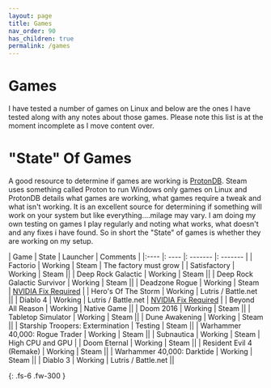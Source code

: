 ```yaml
---
layout: page
title: Games
nav_order: 90
has_children: true
permalink: /games
---
```


# Games
I have tested a number of games on Linux and below are the ones I have tested along with any notes about those games. Please note this list is at the moment incomplete as I move content over.

# "State" Of Games

A good resource to determine if games are working is [ProtonDB](https://www.protondb.com/). Steam uses something called Proton to run Windows only games on Linux and ProtonDB details what games are working, what games require a tweak and what isn't working. It is an excellent source for determining if something will work on your system but like everything....milage may vary.
I am doing my own testing on games I play regularly and noting what works, what doesn't and any fixes i have found. So in short the "State" of games is whether they are working on my setup.

| Game | State | Launcher | Comments |
|:---- |: ---- |: ------- |: ------- |
| Factorio | Working | Steam | The factory must grow |
| Satisfactory | Working | Steam ||
| Deep Rock Galactic | Working | Steam ||
| Deep Rock Galactic Survivor | Working | Steam ||
| Deadzone Rogue | Working | Steam | [NVIDIA Fix Required](nvidia-fix) |
| Hero's Of The Storm | Working | Lutris / Battle.net ||
| Diablo 4 | Working | Lutris / Battle.net | [NVIDIA Fix Required](nvidia-fix) |
| Beyond All Reason | Working | Native Game ||
| Doom 2016 | Working | Steam ||
| Tabletop Simulator | Working | Steam ||
| Dune Awakening | Working | Steam ||
| Starship Troopers: Extermination | Testing | Steam ||
| Warhammer 40,000: Rogue Trader | Working | Steam ||
| Subnautica | Working | Steam | High CPU and GPU |
| Doom Eternal | Working | Steam ||
| Resident Evil 4 (Remake) | Working | Steam ||
| Warhammer 40,000: Darktide | Working | Steam ||
| Diablo 3 | Working | Lutris / Battle.net ||


{: .fs-6 .fw-300 }